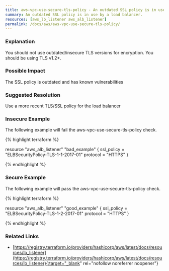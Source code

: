 ```yaml
---
title: aws-vpc-use-secure-tls-policy - An outdated SSL policy is in use by a load balancer.
summary: An outdated SSL policy is in use by a load balancer. 
resources: [aws_lb_listener aws_alb_listener] 
permalink: /docs/aws/aws-vpc-use-secure-tls-policy/
---
```

### Explanation


You should not use outdated/insecure TLS versions for encryption. You should be using TLS v1.2+. 


### Possible Impact
The SSL policy is outdated and has known vulnerabilities

### Suggested Resolution
Use a more recent TLS/SSL policy for the load balancer


### Insecure Example

The following example will fail the aws-vpc-use-secure-tls-policy check.

{% highlight terraform %}

resource "aws_alb_listener" "bad_example" {
	ssl_policy = "ELBSecurityPolicy-TLS-1-1-2017-01"
	protocol = "HTTPS"
}

{% endhighlight %}



### Secure Example

The following example will pass the aws-vpc-use-secure-tls-policy check.

{% highlight terraform %}

resource "aws_alb_listener" "good_example" {
	ssl_policy = "ELBSecurityPolicy-TLS-1-2-2017-01"
	protocol = "HTTPS"
}

{% endhighlight %}



### Related Links


- [https://registry.terraform.io/providers/hashicorp/aws/latest/docs/resources/lb_listener](https://registry.terraform.io/providers/hashicorp/aws/latest/docs/resources/lb_listener){:target="_blank" rel="nofollow noreferrer noopener"}



